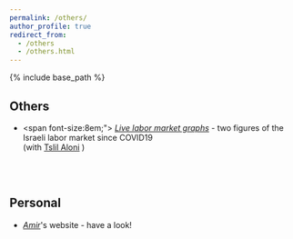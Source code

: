 ```yaml
---
permalink: /others/
author_profile: true
redirect_from:
  - /others
  - /others.html
---
```



{% include base_path %}
## Others
- <span font-size:8em;"> [*Live labor market graphs*](https://sites.google.com/view/tslil-aloni/labormarketcovid19?authuser=0)  - two figures of the Israeli labor market since COVID19  
(with [Tslil Aloni](https://sites.google.com/view/tslil-aloni/home?authuser=0) ) </span>

<br/><br/>
## Personal
- [*Amir*](https://www.amirbar.net)'s website - have a look! 


